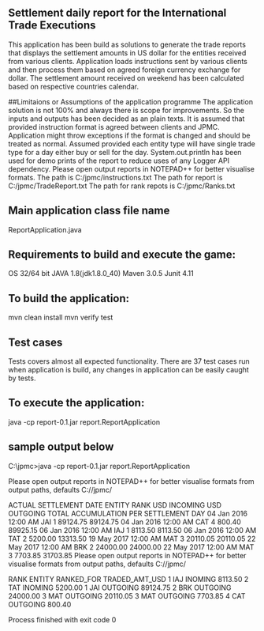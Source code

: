 ## Settlement daily report for the International Trade Executions
This application has been build as solutions to generate the trade reports that displays the settlement amounts in US dollar for the entities received from various clients.
Application loads instructions sent by various clients and then process them based on agreed foreign currency exchange for dollar.
The settlement amount received on weekend has been calculated based on respective countries calendar.


##Limitaions or Assumptions of the application programme
The application solution is not 100% and always there is scope for improvements.
So the inputs and outputs has been decided as an plain texts.
It is assumed that provided instruction format is agreed between clients and JPMC.
Application might throw exceptions if the format is changed and should be treated as normal.
Assumed provided each entity type will have single trade type for a day either buy or sell for the day.
System.out.println has been used for demo prints of the report to reduce uses of any Logger API dependency.
Please open output reports in NOTEPAD++ for better visualise formats.
The path is C:/jpmc/instructions.txt
The path for report is C:/jpmc/TradeReport.txt
The path for rank repots is C:/jpmc/Ranks.txt

## Main application class file name
  ReportApplication.java


## Requirements to build and execute the game:
OS 32/64 bit
JAVA 1.8(jdk1.8.0_40)
Maven 3.0.5
Junit 4.11

## To build the application:
 mvn clean install
 mvn verify test

## Test cases
Tests covers almost all expected functionality.
There are 37 test cases run when application is build, any changes in application can be easily caught by tests.

## To execute the application:
java -cp report-0.1.jar report.ReportApplication


##  sample output below
C:\jpmc>java -cp report-0.1.jar report.ReportApplication

Please open output reports in NOTEPAD++ for better visualise formats from output paths, defaults C://jpmc/


ACTUAL SETTLEMENT DATE		ENTITY		RANK 		USD INCOMING		USD OUTGOING		TOTAL ACCUMULATION PER SETTLEMENT DAY
04 Jan 2016 12:00 AM		JAI			1								89124.75				89124.75
04 Jan 2016 12:00 AM		CAT			4								800.40				89925.15
06 Jan 2016 12:00 AM		IAJ			1			8113.50									8113.50
06 Jan 2016 12:00 AM		TAT			2			5200.00									13313.50
19 May 2017 12:00 AM		MAT			3								20110.05				20110.05
22 May 2017 12:00 AM		BRK			2								24000.00				24000.00
22 May 2017 12:00 AM		MAT			3								7703.85				31703.85
Please open output reports in NOTEPAD++ for better visualise formats from output paths, defaults C://jpmc/

RANK 	ENTITY	RANKED_FOR	 TRADED_AMT_USD
1		IAJ		INOMING		8113.50
2		TAT		INOMING		5200.00
1		JAI		OUTGOING		89124.75
2		BRK		OUTGOING		24000.00
3		MAT		OUTGOING		20110.05
3		MAT		OUTGOING		7703.85
4		CAT		OUTGOING		800.40

Process finished with exit code 0